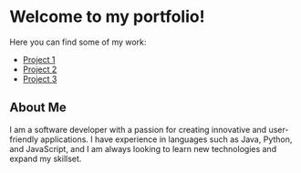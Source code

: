 # Welcome to my portfolio!

Here you can find some of my work:

- [Project 1](#)
- [Project 2](#)
- [Project 3](#)

## About Me

I am a software developer with a passion for creating innovative and user-friendly applications. I have experience in languages such as Java, Python, and JavaScript, and I am always looking to learn new technologies and expand my skillset.

